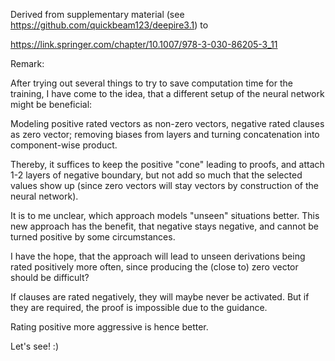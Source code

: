 Derived from supplementary material (see https://github.com/quickbeam123/deepire3.1) to 

https://link.springer.com/chapter/10.1007/978-3-030-86205-3_11

Remark:

After trying out several things to try to save computation time for the training, I have come to the idea, that a different setup of the neural network might be beneficial:

Modeling positive rated vectors as non-zero vectors, negative rated clauses as zero vector; removing biases from layers and turning concatenation into component-wise product.

Thereby, it suffices to keep the positive "cone" leading to proofs, and attach 1-2 layers of negative boundary, but not add so much that the selected values show up (since zero vectors will stay vectors by construction of the neural network).

It is to me unclear, which approach models "unseen" situations better. This new approach has the benefit, that negative stays negative, and cannot be turned positive by some circumstances.

I have the hope, that the approach will lead to unseen derivations being rated positively more often, since producing the (close to) zero vector should be difficult?

If clauses are rated negatively, they will maybe never be activated. But if they are required, the proof is impossible due to the guidance.

Rating positive more aggressive is hence better.

Let's see! :)
